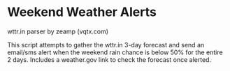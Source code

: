 # Weekend Weather Alerts
wttr.in parser by zeamp (vqtx.com)

This script attempts to gather the wttr.in 3-day forecast and send an email/sms alert when the weekend rain chance is below 50% for the entire 2 days. Includes a weather.gov link to check the forecast once alerted.
